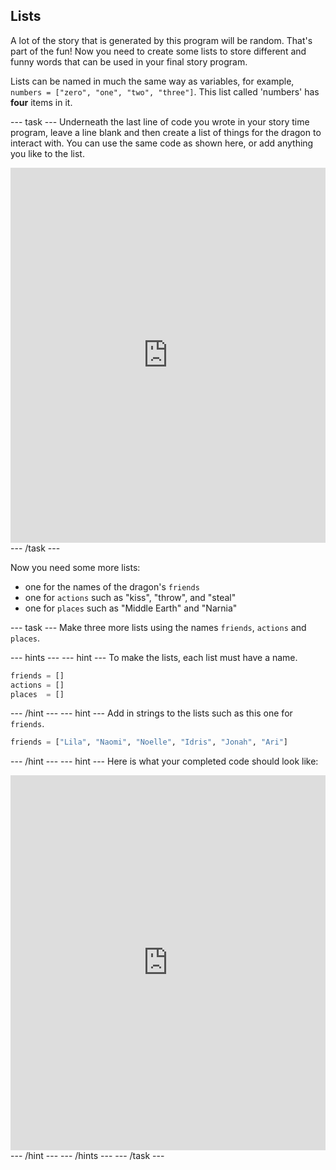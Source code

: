 ## Lists

A lot of the story that is generated by this program will be random. That's part of the fun! Now you need to create some lists to store different and funny words that can be used in your final story program. 

Lists can be named in much the same way as variables, for example, `numbers = ["zero", "one", "two", "three"]`. This list called 'numbers' has **four** items in it. 

--- task ---
Underneath the last line of code you wrote in your story time program, leave a line blank and then create a list of things for the dragon to interact with. You can use the same code as shown here, or add anything you like to the list.

<iframe src="https://trinket.io/embed/python/234f6ed347" width="100%" height="600" frameborder="0" marginwidth="0" marginheight="0" allowfullscreen></iframe>
--- /task ---

Now you need some more lists:
- one for the names of the dragon's `friends`
- one for `actions` such as "kiss", "throw", and "steal"
- one for `places` such as "Middle Earth" and "Narnia"

--- task ---
Make three more lists using the names `friends`, `actions` and `places`.

--- hints --- --- hint ---
To make the lists, each list must have a name.
```python
friends = []
actions = []
places  = []
```
--- /hint --- --- hint ---
Add in strings to the lists such as this one for `friends`.

```python
friends = ["Lila", "Naomi", "Noelle", "Idris", "Jonah", "Ari"]
```
--- /hint --- --- hint ---
Here is what your completed code should look like:
<iframe src="https://trinket.io/embed/python/5e264dd3e2" width="100%" height="600" frameborder="0" marginwidth="0" marginheight="0" allowfullscreen></iframe>
--- /hint --- --- /hints ---
--- /task ---

	
		
